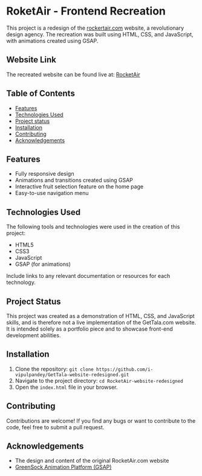 # RoketAir - Frontend Recreation

This project is a redesign of the [rockertair.com](https://rocketair.com/) website, a revolutionary design agency. The recreation was built using HTML, CSS, and JavaScript, with animations created using GSAP.

## Website Link
The recreated website can be found live at: [RocketAir](https://i-vipulpandey.github.io/RocketAir-website-redesigned/)

## Table of Contents

- [Features](#features)
- [Technologies Used](#technologies-used)
- [Project status](#Project-Status)
- [Installation](#Installation)
- [Contributing](#contributing)
- [Acknowledgements](#Acknowledgements)



## Features

- Fully responsive design
- Animations and transitions created using GSAP
- Interactive fruit selection feature on the home page
- Easy-to-use navigation menu

## Technologies Used

The following tools and technologies were used in the creation of this project:

- HTML5
- CSS3
- JavaScript
- GSAP (for animations)

Include links to any relevant documentation or resources for each technology.

## Project Status

This project was created as a demonstration of HTML, CSS, and JavaScript skills, and is therefore not a live implementation of the GetTala.com website. It is intended solely as a portfolio piece and to showcase front-end development abilities.

## Installation

1. Clone the repository: `git clone https://github.com/i-vipulpandey/GetTala-website-redesigned.git`
2. Navigate to the project directory: `cd RocketAir-website-redesigned`
3. Open the `index.html` file in your browser.


## Contributing

Contributions are welcome! If you find any bugs or want to contribute to the code, feel free to submit a pull request.

## Acknowledgements
- The design and content of the original RocketAir.com website
- [GreenSock Animation Platform (GSAP)](https://greensock.com/gsap/)
